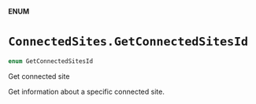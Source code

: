 **ENUM**

# `ConnectedSites.GetConnectedSitesId`

```swift
enum GetConnectedSitesId
```

Get connected site

Get information about a specific connected site.
